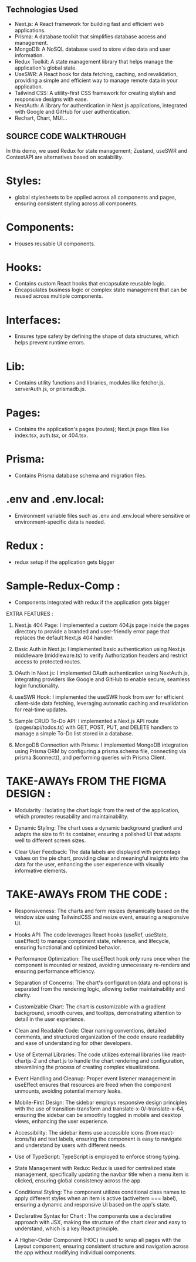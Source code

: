 ## Technologies Used
- Next.js: A React framework for building fast and efficient web applications.
- Prisma: A database toolkit that simplifies database access and management.
- MongoDB: A NoSQL database used to store video data and user information.
- Redux Toolkit: A state management library that helps manage the application's global state.
- UseSWR: A React hook for data fetching, caching, and revalidation, providing a simple and efficient way to manage remote data in your application.
- Tailwind CSS: A utility-first CSS framework for creating stylish and responsive designs with ease.
- NextAuth: A library for authentication in Next.js applications, integrated with Google and GitHub for user authentication.
- Rechart, Chart, MUI...

## SOURCE CODE WALKTHROUGH
In this demo, we used Redux for state management; Zustand, useSWR and ContextAPI are alternatives based on scalability.

# Styles: 
- global stylesheets to be applied across all components and pages, ensuring consistent styling across all components.
# Components:
- Houses reusable UI components.
# Hooks:
- Contains custom React hooks that encapsulate reusable logic.
- Encapsulates business logic or complex state management that can be reused across multiple components.
# Interfaces:
- Ensures type safety by defining the shape of data structures, which helps prevent runtime errors.
# Lib:
- Contains utility functions and libraries, modules like fetcher.js, serverAuth.js, or prismadb.js.
# Pages:
- Contains the application's pages (routes); Next.js page files like index.tsx, auth.tsx, or 404.tsx.
# Prisma:
- Contains Prisma database schema and migration files.
# .env and .env.local:
- Environment variable files such as .env and .env.local where sensitive or environment-specific data is needed.
# Redux :
- redux setup if the application gets bigger
# Sample-Redux-Comp :
- Components integrated with redux if the application gets bigger


EXTRA FEATURES :
1. Next.js 404 Page: I implemented a custom 404.js page inside the pages directory to provide a branded and user-friendly error page that replaces the default Next.js 404 handler.  

2. Basic Auth in Next.js: I implemented basic authentication using Next.js middleware (middleware.ts) to verify Authorization headers and restrict access to protected routes.  

3. OAuth in Next.js: I implemented OAuth authentication using NextAuth.js, integrating providers like Google and GitHub to enable secure, seamless login functionality.  

4. useSWR Hook: I implemented the useSWR hook from swr for efficient client-side data fetching, leveraging automatic caching and revalidation for real-time updates.  

5. Sample CRUD To-Do API: I implemented a Next.js API route (pages/api/todos.ts) with GET, POST, PUT, and DELETE handlers to manage a simple To-Do list stored in a database.  

6. MongoDB Connection with Prisma: I implemented MongoDB integration using Prisma ORM by configuring a prisma.schema file, connecting via prisma.$connect(), and performing queries with Prisma Client.  

# TAKE-AWAYs FROM THE FIGMA DESIGN :
- Modularity : Isolating the chart logic from the rest of the application, which promotes reusability and maintainability.

- Dynamic Styling: The chart uses a dynamic background gradient and adapts the size to fit its container, ensuring a polished UI that adapts well to different screen sizes.

- Clear User Feedback: The data labels are displayed with percentage values on the pie chart, providing clear and meaningful insights into the data for the user, enhancing the user experience with visually informative elements.


# TAKE-AWAYs FROM THE CODE :
- Responsiveness: The charts and form resizes dynamically based on the window size using TailwindCSS and resize event, ensuring a responsive UI.

- Hooks API: The code leverages React hooks (useRef, useState, useEffect) to manage component state, reference, and lifecycle, ensuring functional and optimized behavior.

- Performance Optimization: The useEffect hook only runs once when the component is mounted or resized, avoiding unnecessary re-renders and ensuring performance efficiency.

- Separation of Concerns: The chart's configuration (data and options) is separated from the rendering logic, allowing better maintainability and clarity.

- Customizable Chart: The chart is customizable with a gradient background, smooth curves, and tooltips, demonstrating attention to detail in the user experience.

- Clean and Readable Code: Clear naming conventions, detailed comments, and structured organization of the code ensure readability and ease of understanding for other developers.

- Use of External Libraries: The code utilizes external libraries like react-chartjs-2 and chart.js to handle the chart rendering and configuration, streamlining the process of creating complex visualizations.

- Event Handling and Cleanup: Proper event listener management in useEffect ensures that resources are freed when the component unmounts, avoiding potential memory leaks.

- Mobile-First Design: The sidebar employs responsive design principles with the use of transition-transform and translate-x-0/-translate-x-64, ensuring the sidebar can be smoothly toggled in mobile and desktop views, enhancing the user experience.

- Accessibility: The sidebar items use accessible icons (from react-icons/fa) and text labels, ensuring the component is easy to navigate and understand by users with different needs.

- Use of TypeScript: TypeScript is employed to enforce strong typing.

- State Management with Redux: Redux is used for centralized state management, specifically updating the navbar title when a menu item is clicked, ensuring global consistency across the app.

- Conditional Styling: The component utilizes conditional class names to apply different styles when an item is active (activeItem === label), ensuring a dynamic and responsive UI based on the app's state.

- Declarative Syntax for Chart : The components use a declarative approach with JSX, making the structure of the chart clear and easy to understand, which is a key React principle.

- A Higher-Order Component (HOC) is used to wrap all pages with the Layout component, ensuring consistent structure and navigation across the app without modifying individual components.